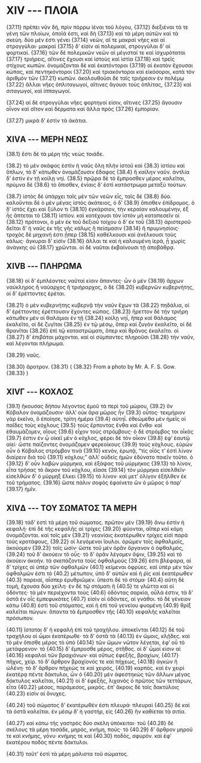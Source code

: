 
# XIV --- ΠΛΟΙΑ

{37.11} πρέπει νῦν δή, πρὶν πόρρω ἰέναι τοῦ λόγου, {37.12} διεξιέναι τά τε γένη τῶν πλοίων, ὁποῖά ἐστι, καὶ δὴ {37.13} καὶ τὰ μέρη αὐτῶν καὶ τὰ σκεύη. δύο μέν ἐστι γένει {37.14} νεῶν, αἵ τε μακραὶ νῆες καὶ αἱ στρογγύλαι· μακραὶ {37.15} δ’ εἰσὶν αἱ πολεμικαί, στρογγύλαι δ’ αἱ φορτικαί. {37.16} τῶν δὲ πολεμικῶν νεῶν αἱ μέγισταί τε καὶ ἰσχυρόταται {37.17} τριήρεις, αἵτινες ἔχουσι καὶ ἱστοὺς καὶ ἱστία {37.18} καὶ τρεῖς στίχους κωπῶν. ὀνομάζονται δὲ καὶ ἑκατόντοροι {37.19} αἱ ἑκατὸν ἔχουσαι κώπας, καὶ πεντηκόντοροι {37.20} καὶ τριακόντοροι καὶ εἰκόσοροι, κατὰ τὸν ἀριθμὸν τῶν {37.21} κωπῶν. ἀκολουθοῦσι δὲ ταῖς τριήρεσιν ἐν πολέμῳ {37.22} ἄλλαι νῆες ὁπλιταγωγοί, αἵτινες ἄγουσι τοὺς ὁπλίτας, {37.23} καὶ σιταγωγοί, καὶ ἱππαγωγοί.

{37.24} αἱ δὲ στρογγύλαι νῆες φορτηγοί εἰσιν, αἵτινες {37.25} ἄγουσιν οἶνον καὶ σῖτον καὶ δέρματα καὶ ἄλλα πρὸς {37.26} ἐμπορίαν.

{37.27} μικρὰ δ’ ἐστὶν τὰ ἀκάτια.

## XIVΑ --- ΜΕΡΗ ΝΕΩΣ

{38.1} ἔστι δὲ τὰ μέρη τῆς νεὼς τοιάδε.

{38.2} τὸ μὲν σκάφος ἐστὶν ἡ ναῦς ὅλη πλὴν ἱστοῦ καὶ {38.3} ἱστίου καὶ ὅπλων, τὸ δ’ κάτωθεν ὀνομάζουσιν ἔδαφος {38.4} ἢ καίλην ναῦν. ἀντλία δ’ ἐστὶν ἐν τῇ κοίλῃ νηί. {38.5} πρῷρα δὲ τὸ ἔμπροσθεν μέρος καλεῖται, πρύμνα δὲ {38.6} τὸ ὄπισθεν, ἐνίαις δ’ ἐστὶ κατάστρωμα μεταξὺ τούτων.

{38.7} ἱστὸς δὲ ὑπάρχει ταῖς μὲν τῶν νεῶν εἷς, ταῖς δὲ {38.8} δύο. καλοῦνται δὲ ὁ μὲν μέγας ἱστὸς ἀκάτειος, ὁ δ’ {38.9} ὄπισθεν ἐπίδρομος. ὁ δ’ ἱστὸς ἔχει καὶ ξύλον τι {38.10} ἐγκάρσιον, τὴν κεραίαν καλουμένην, ἐξ ἧς ἅπτεται τὸ {38.11} ἱστίον. καὶ κατέχουσι τὸν ἱστὸν μὴ καταπεσεῖν οἱ {38.12} πρότονοι, ὁ μὲν ἐκ τοῦ δεξιοῦ τοίχου ὁ δ’ ἐκ τοῦ {38.13} ἀριστεροῦ· δεῖται δ’ ἡ ναῦς ἐκ τῆς γῆς κάλῳς ἢ πείσμασιν {38.14} ἢ πρυμνησίοις· τροχὸς δὲ μηχανή ἐστι ᾗπερ {38.15} καθέλκουσι καὶ ἀνέλκουσι τοὺς κάλως· ἄγκυραι δ’ εἰσὶν {38.16} ἄλλαι τε καὶ ἡ καλουμένη ἱερά, ᾗ χωρὶς ἀνάγκης οὐ {38.17} χρῶνται. οἱ δὲ ναῦται ἐκβαίνουσι τῇ ἀποβάθρᾳ.

## XIVΒ --- ΠΛΗΡΩΜΑ

{38.18} οἱ δ’ ἐμπλέοντες ναῦταί εἰσιν ἅπαντες· ὧν ὁ μὲν {38.19} ἄρχων ναύκληρος ἢ ναύαρχος ἢ τριήραρχος, ὁ δὲ {38.20} κυβερνῶν κυβερνήτης, οἱ δ’ ἐρέττοντες ἐρέται.

{38.21} ὁ μὲν κυβερνήτης κυβερνᾷ τὴν ναῦν ἔχων τὰ {38.22} πηδάλια, οἱ δ’ ἐρέττοντες ἐρέττουσιν ἔχοντες κώπας. {38.23} ἤρεττον δὲ τὴν τριήρη κάτωθεν μὲν οἱ θαλάμιοι ἐν τῇ {38.24} κοίλῃ νηΐ, ἥπερ καὶ θάλαμος ἐκαλεῖτο, οἱ δὲ ζυγῖται {38.25} ἐν τῷ μέσῳ, ὅπερ καὶ ζυγὸν ἐκαλεῖτο, οἱ δὲ θρανῖται {38.26} ἐπὶ τῷ καταστρώματι, ὅπερ καὶ θρᾶνος ἐκαλεῖτο. οἱ {38.27} δ’ ἐπιβάται μάχονται. καὶ οἱ σύμπαντες πληροῦσι {38.28} τὴν ναῦν, καὶ λέγονται πλήρωμα.

{38.29} ναῦς.

{38.30} ἄροτρον. {38.31} ( {38.32} From a photo by Mr. A. F. S. Gow. {38.33} )

## XIVΓ --- ΚΟΧΛΟΣ

{39.1} ἤκουσας δήπου λέγοντος ἐμοῦ τὰ περὶ τοῦ μώρου, {39.2} ὃν Κόβαλον ὀνομάζουσιν· ἀλλ’ οὐκ ἄρα μῶρος ἦν {39.3} οὗτος· τεκμήριον γὰρ ἐκεῖνο, ὃ ἐποίησε, τρίτη ἡμέρα {39.4} αὑτηΐ. ἐθεώμεθα μὲν ἡμεῖς οἱ παῖδες τοὺς κόχλους {39.5} τοὺς ἕρποντας ἔνθα καὶ ἔνθα· καὶ ἐθαυμάζομεν, οἵους {39.6} εἶχον τοὺς στρόμβους· ὁ δὲ στρόμβος τοι οἶκός {39.7} ἐστιν ἐν ᾧ οἰκεῖ μὲν ὁ κόχλος, φέρει δὲ τὸν οἶκον {39.8} ἐφ’ ἑαυτῷ αἰεί· ὥστε παίζοντες ὀνομάζομεν φερεοίκους {39.9} τοὺς κόχλους. εὑρὼν οὖν ὁ Κόβαλος στρόμβον τινὰ {39.10} κενόν, ἐρωτᾷ, “τίς οἷός τ’ ἐστὶ λίνον διαίρειν διὰ τοῦ {39.11} κόχλου;” ἀλλ’ οὐδεὶς ἡμῶν ἐδύνατο ποιεῖν τοῦτο. ὁ {39.12} δ’ οὖν λαβὼν μύρμηκα, καὶ ἐξάψας τοῦ μύρμηκος {39.13} τὸ λίνον, εἶτα τρήσας τὸ ἄκρον τοῦ κόχλου, εἴασε {39.14} τὸν μύρμηκα εἰσελθεῖν· εἰσελθὼν δ’ ὁ μύρμηξ ἕλκει {39.15} τὸ λίνον· καὶ μετ’ ὀλίγον ἐξῆλθεν ἐκ τοῦ τρήματος. {39.16} ὥστε πάλιν σοφὸς ἐφαίνετο ὢν ὁ μῶρος ὁ παρ’ {39.17} ἡμῖν.

## XIVΔ --- ΤΟΥ ΣΩΜΑΤΟΣ ΤΑ ΜΕΡΗ

{39.18} τάδ’ ἐστὶ τὰ μέρη τοῦ σώματος. πρῶτον μὲν {39.19} ἄνω ἐστὶν ἡ κεφαλή· ἐπὶ δὲ τῆς κεφαλῆς αἱ τρίχες {39.20} φύονται, αἵπερ καὶ κόμη ὀνομάζονται. καὶ τοῖς μὲν {39.21} νεανίαις ἑκατέρωθεν τρίχες εἰσὶ παρὰ τοὺς κροτάφους, {39.22} οἱ λεγόμενοι ἴουλοι. ὁρῶμεν τοῖς ἀφθαλμοῖς, ἀκούομεν {39.23} τοῖς ὠσίν· ὥστε τοῦ μὲν ὁρᾶν ὄργανον ὁ ὀφθαλμός, {39.24} τοῦ δ’ ἀκούειν τὸ οὖς· τὸ δ’ ὁρᾶν λέγομεν ὄψιν, {39.25} καὶ τὸ ἀκούειν ἀκοήν. τὰ σκεπάζοντα τοὺς ὀφθαλμούς {39.26} ἐστι βλέφαρα, αἱ δ’ τρίχες αἱ ὑπὲρ τῶν ὀφθαλμῶν  {40.1} κείμεναι ὀφρύες. καὶ ὑπὲρ μὲν τῶν ὀφθαλμῶν ἐστι τὸ {40.2} μέτωπον, ὑπὸ δ’ αὐτῶν καὶ ἡ ῥὶς καὶ ἑκατέρωθεν {40.3} παρειαί, αἷσπερ ἐρυθριῶμεν. ὕπεστι δὲ τὸ στόμα· {40.4} αὕτη δὲ τομή, ἔχουσα δύο χείλη· ἐν δὲ τῷ στόματι ἥ {40.5} τε γλῶττα καὶ οἱ ὀδόντες· τὰ μὲν περιέχοντα τοὺς {40.6} ὀδόντας σαρκία, οὖλά ἐστιν, τὰ δ’ ὀστᾶ ἐν οἷς ἐμπεφυκότες {40.7} εἰσὶν οἱ ὀδόντες, αἱ γνάθοι. τὸ δὲ γένειον κάτω {40.8} ἐστὶ τοῦ στόματος, καὶ ἡ ἐπὶ τοῦ γενείου φυομένη {40.9} θρὶξ καλεῖται πώγων. ἅπαντα τὰ ἔμπροσθεν τῆς {40.10} κεφαλῆς καλεῖται πρόσωπον.

{40.11} ἵσταται δ’ ἡ κεφαλὴ ἐπὶ τοῦ τραχήλου. ὑποκεῖνται {40.12} δὲ τοῦ τραχήλου οἱ ὦμοι ἑκατέρωθε· τὰ δ’ ὀστᾶ τὰ {40.13} ἐν ὤμοις, κλῇδες. καὶ τὸ μὲν ὄπισθε μέρος τὸ ὑπὸ {40.14} τῶν ὤμων νῶτον λέγεται, ἐφ’ οὗ τὸ μετάφρενον· τὸ {40.15} δ’ ἔμπροσθε μέρος, στῆθος. οἱ δ’ ὦμοί εἰσιν αἱ {40.16} κεφαλαὶ τῶν βραχιόνων· καὶ οὕτως ἐφεξῆς, βραχίων, {40.17} πῆχυς, χείρ. τὸ δ’ ἄρθρον βραχίονός τε καὶ πήχεως, {40.18} ἀγκὼν ἢ ὠλένη· τὸ δ’ ἄρθρον πήχεώς τε καὶ χειρός, {40.19} καρπός. καὶ ἐν χειρὶ ἑκατέρᾳ πέντε δάκτυλοι, ὧν ὁ {40.20} μὲν ἀφεστηκὼς τῶν ἄλλων μέγας δάκτυλος καλεῖται, {40.21} οἱ δ’ ἐφεξῆς, λιχανὸς ὁ πρῶτος τῶν τεττάρων, εἶτα {40.22} μέσος, παράμεσος, μικρός. ἐπ’ ἄκροις δὲ τοῖς δακτύλοις {40.23} εἰσὶν αἱ ὄνυχες.

{40.24} τοῦ σώματος δ’ ἑκατέρωθέν ἐστι πλευρά· πλευραὶ {40.25} δὲ καὶ τὰ ὀστᾶ καλεῖται. ἐν μέσῳ δ’ ἡ γαστήρ, εἰς {40.26} ἣν καθίεται τὰ σιτία.

{40.27} καὶ κάτω τῆς γαστρὸς δύο σκέλη ὑπόκειται· τοῦ {40.28} δὲ σκέλους τὰ μέρη τοσάδε, μηρός, κνήμη, πούς· τὸ {40.29} δ’ ἄρθρον μηροῦ τε καὶ κνήμης, γόνυ· κνήμης τε καὶ {40.30} ποδός, σφυρόν. καὶ ἐφ’ ἑκατέρου ποδὸς πέντε δάκτυλοι.

{40.31} ταῦτ’ ἐστὶ τὰ μέρη μάλιστα τοῦ σώματος.

